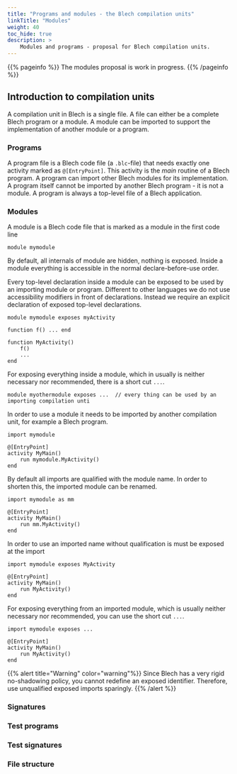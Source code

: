 ```yaml
---
title: "Programs and modules - the Blech compilation units"
linkTitle: "Modules"
weight: 40
toc_hide: true
description: >
    Modules and programs - proposal for Blech compilation units.
---
```

{{% pageinfo %}}
The modules proposal is work in progress.
{{% /pageinfo %}}

## Introduction to compilation units

A compilation unit in Blech is a single file.
A file can either be a complete Blech program or a module.
A module can be imported to support the implementation of another module or a program.


### Programs

A program file is a Blech code file (a ```.blc```-file) that needs exactly one activity marked as  ```@[EntryPoint]```.
This activity is the *main* routine of a Blech program.
A program can import other Blech modules for its implementation.
A program itself cannot be imported by another Blech program - it is not a module.
A program is always a top-level file of a Blech application.


### Modules

A module is a Blech code file that is marked as a module in the first code line

```blech
module mymodule
```

By default, all internals of module are hidden, nothing is exposed.
Inside a module everything is accessible in the normal declare-before-use order.

Every top-level declaration inside a module can be exposed to be used by an importing module or program.
Different to other languages we do not use accessibility modifiers in front of declarations.
Instead we require an explicit declaration of exposed top-level declarations.

```blech
module mymodule exposes myActivity

function f() ... end

function MyActivity() 
    f()
    ...
end
```

For exposing everything inside a module, which in usually is neither necessary nor recommended, there is a short cut `...`.


```blech
module myothermodule exposes ...  // every thing can be used by an importing compilation unti
```

In order to use a module it needs to be imported by another compilation unit, for example a Blech program.

```blech
import mymodule

@[EntryPoint]
activity MyMain()
    run mymodule.MyActivity()
end
```

By default all imports are qualified with the module name.
In order to shorten this, the imported module can be renamed.

```blech
import mymodule as mm

@[EntryPoint]
activity MyMain()
    run mm.MyActivity()
end
```

In order to use an imported name without qualification is must be exposed at the import

```blech
import mymodule exposes MyActivity

@[EntryPoint]
activity MyMain()
    run MyActivity()
end
```

For exposing everything from an imported module, which is usually neither necessary nor recommended, you can use the short cut `...`.

```blech
import mymodule exposes ...

@[EntryPoint]
activity MyMain()
    run MyActivity()
end
```

{{% alert title="Warning" color="warning"%}}
Since Blech has a very rigid no-shadowing policy, you cannot redefine an exposed identifier.
Therefore, use unqualified exposed imports sparingly.
{{% /alert %}}


### Signatures



### Test programs

### Test signatures

### File structure


